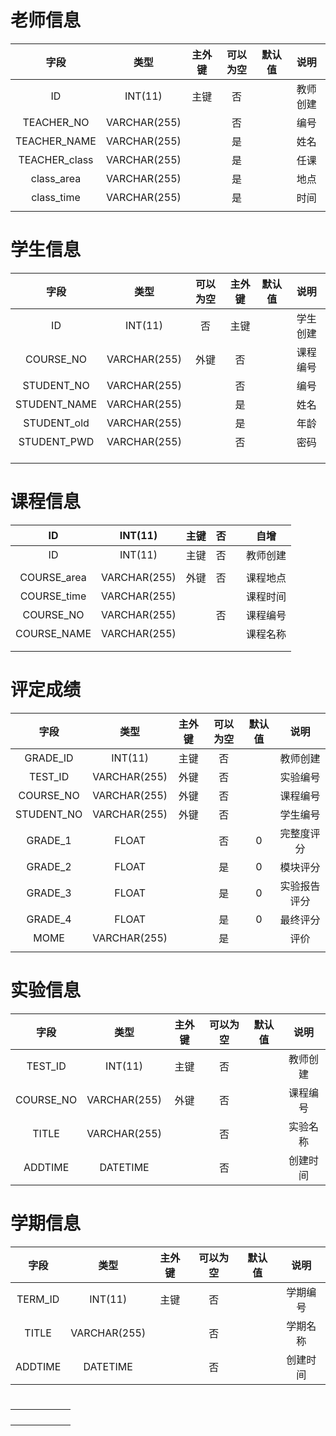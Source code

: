# 老师信息

|     字段      |     类型     | 主外键 | 可以为空 | 默认值 |   说明   |
| :-----------: | :----------: | :----: | :------: | :----: | :------: |
|      ID       |   INT(11)    |  主键  |    否    |        | 教师创建 |
|  TEACHER_NO   | VARCHAR(255) |        |    否    |        |   编号   |
| TEACHER_NAME  | VARCHAR(255) |        |    是    |        |   姓名   |
| TEACHER_class | VARCHAR(255) |        |    是    |        |   任课   |
|  class_area   | VARCHAR(255) |        |    是    |        |   地点   |
|  class_time   | VARCHAR(255) |        |    是    |        |   时间   |
|               |              |        |          |        |          |

# 学生信息

|     字段     |     类型     | 可以为空 | 主外键 | 默认值 |   说明   |
| :----------: | :----------: | :------: | :----: | :----: | :------: |
|      ID      |   INT(11)    |    否    |  主键  |        | 学生创建 |
|  COURSE_NO   | VARCHAR(255) |   外键   |   否   |        | 课程编号 |
|  STUDENT_NO  | VARCHAR(255) |          |   否   |        |   编号   |
| STUDENT_NAME | VARCHAR(255) |          |   是   |        |   姓名   |
| STUDENT_old  | VARCHAR(255) |          |   是   |        |   年龄   |
| STUDENT_PWD  | VARCHAR(255) |          |   否   |        |   密码   |
|              |              |          |        |        |          |
|              |              |          |        |        |          |
|              |              |          |        |        |          |

# 课程信息

|     ID      |   INT(11)    | 主键 |  否  |      |   自增   |
| :---------: | :----------: | :--: | :--: | :--: | :------: |
|     ID      |   INT(11)    | 主键 |  否  |      | 教师创建 |
|             |              |      |      |      |          |
| COURSE_area | VARCHAR(255) | 外键 |  否  |      | 课程地点 |
| COURSE_time | VARCHAR(255) |      |      |      | 课程时间 |
|  COURSE_NO  | VARCHAR(255) |      |  否  |      | 课程编号 |
| COURSE_NAME | VARCHAR(255) |      |      |      | 课程名称 |
|             |              |      |      |      |          |
|             |              |      |      |      |          |

# 评定成绩

|    字段    |     类型     | 主外键 | 可以为空 | 默认值 |     说明     |
| :--------: | :----------: | :----: | :------: | :----: | :----------: |
|  GRADE_ID  |   INT(11)    |  主键  |    否    |        |   教师创建   |
|  TEST_ID   | VARCHAR(255) |  外键  |    否    |        |   实验编号   |
| COURSE_NO  | VARCHAR(255) |  外键  |    否    |        |   课程编号   |
| STUDENT_NO | VARCHAR(255) |  外键  |    否    |        |   学生编号   |
|  GRADE_1   |    FLOAT     |        |    否    |   0    |  完整度评分  |
|  GRADE_2   |    FLOAT     |        |    是    |   0    |   模块评分   |
|  GRADE_3   |    FLOAT     |        |    是    |   0    | 实验报告评分 |
|  GRADE_4   |    FLOAT     |        |    是    |   0    |   最终评分   |
|    MOME    | VARCHAR(255) |        |    是    |        |     评价     |
|            |              |        |          |        |              |

# 实验信息

|    字段     |      类型      | 主外键  | 可以为空 | 默认值  |  说明  |
| :-------: | :----------: | :--: | :--: | :--: | :--: |
|  TEST_ID  |   INT(11)    |  主键  |  否   |      | 教师创建 |
| COURSE_NO | VARCHAR(255) |  外键  |  否   |      | 课程编号 |
|   TITLE   | VARCHAR(255) |      |  否   |      | 实验名称 |
|  ADDTIME  |   DATETIME   |      |  否   |      | 创建时间 |

# 学期信息

|   字段    |      类型      | 主外键  | 可以为空 | 默认值  |  说明  |
| :-----: | :----------: | :--: | :--: | :--: | :--: |
| TERM_ID |   INT(11)    |  主键  |  否   |      | 学期编号 |
|  TITLE  | VARCHAR(255) |      |  否   |      | 学期名称 |
| ADDTIME |   DATETIME   |      |  否   |      | 创建时间 |

# 

|      |      |      |      |      |      |
| :--: | :--: | :--: | :--: | :--: | :--: |
|      |      |      |      |      |      |
|      |      |      |      |      |      |
|      |      |      |      |      |      |
|      |      |      |      |      |      |

